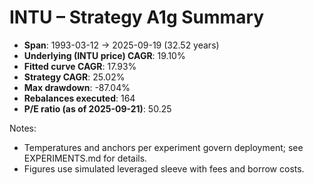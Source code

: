 # INTU – Strategy A1g Summary

- **Span**: 1993-03-12 → 2025-09-19 (32.52 years)
- **Underlying (INTU price) CAGR**: 19.10%
- **Fitted curve CAGR**: 17.93%
- **Strategy CAGR**: 25.02%
- **Max drawdown**: -87.04%
- **Rebalances executed**: 164
- **P/E ratio (as of 2025-09-21)**: 50.25

Notes:

- Temperatures and anchors per experiment govern deployment; see EXPERIMENTS.md for details.
- Figures use simulated leveraged sleeve with fees and borrow costs.

